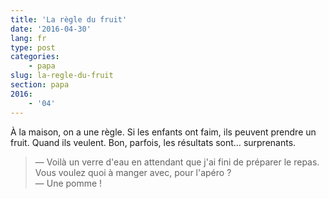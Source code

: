 ```yaml
---
title: 'La règle du fruit'
date: '2016-04-30'
lang: fr
type: post
categories:
    - papa
slug: la-regle-du-fruit
section: papa
2016:
    - '04'
---
```


À la maison, on a une règle. Si les enfants ont faim, ils peuvent prendre un fruit. Quand ils veulent. Bon, parfois, les résultats sont… surprenants.

> — Voilà un verre d'eau en attendant que j'ai fini de préparer le repas. Vous voulez quoi à manger avec, pour l'apéro ?  
> — Une pomme !
